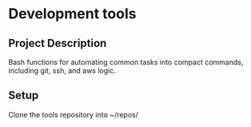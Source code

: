 Development tools
=================

Project Description
---------------------
Bash functions for automating common tasks into compact commands, including git, ssh, and aws logic.

Setup
-----
Clone the tools repository into ~/repos/

